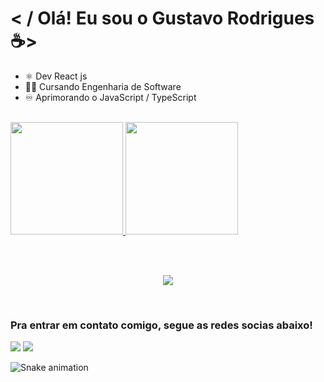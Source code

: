 # < / Olá! Eu sou o Gustavo Rodrigues ☕>
<ul>
  <li> ⚛️ Dev React js</li>
  <li> 🧑‍💻 Cursando Engenharia de Software</li>
  <li> ♾️ Aprimorando o JavaScript / TypeScript</li>
</ul>

<br>

<div>
  <a href="https://github.com/Rodrigues-Gustavo">
  <img height="180em" src="https://github-readme-stats.vercel.app/api?username=Rodrigues-Gustavo&show_icons=true&theme=tokyonight&include_all_commits=true&count_private=true"/>
  <img height="180em" src="https://github-readme-stats.vercel.app/api/top-langs/?username=Rodrigues-Gustavo&layout=compact&langs_count=6&theme=tokyonight"/>
</div>
  
   <br> <br>
  
<p align="center">
   <a href="https://skillicons.dev">
     <img src="https://skillicons.dev/icons?i=git,html,css,sass,js,react"/>
   </a>
 </p>
 
 <br>
 
  ### Pra entrar em contato comigo, segue as redes socias abaixo!
 
<div> 
  <a href = "https://gustavorr001@gmail.com"><img src="https://img.shields.io/badge/-Gmail-%23333?style=for-the-badge&logo=gmail&logoColor=white" target="_blank"></a>
  <a href="https://www.linkedin.com/in/gusta-rodrigues" target="_blank"><img src="https://img.shields.io/badge/-LinkedIn-%230077B5?style=for-the-badge&logo=linkedin&logoColor=white" target="_blank"></a> 
 
  ![Snake animation](https://github.com/Rodrigues-Gustavo/Rodrigues-Gustavo/blob/output/github-contribution-grid-snake.svg)

</div>
